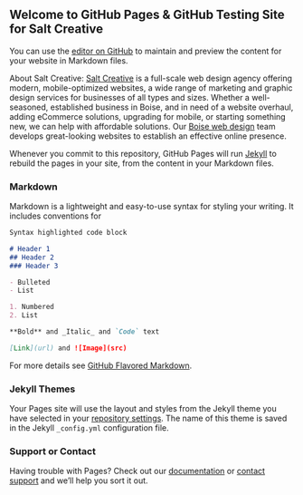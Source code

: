 ## Welcome to GitHub Pages & GitHub Testing Site for Salt Creative 

You can use the [editor on GitHub](https://github.com/joeprovence/web-design/edit/gh-pages/index.md) to maintain and preview the content for your website in Markdown files.

About Salt Creative: 
[Salt Creative](https://www.sltcreative.com) is a full-scale web design agency offering modern, mobile-optimized websites, a wide range of marketing and graphic design services for businesses of all types and sizes. Whether a well-seasoned, established business in Boise, and in need of a website overhaul, adding eCommerce solutions, upgrading for mobile, or starting something new, we can help with affordable solutions. Our [Boise web design](https://www.sltcreative.com/web-design-boise-idaho) team develops great-looking websites to establish an effective online presence. 

Whenever you commit to this repository, GitHub Pages will run [Jekyll](https://jekyllrb.com/) to rebuild the pages in your site, from the content in your Markdown files.

### Markdown

Markdown is a lightweight and easy-to-use syntax for styling your writing. It includes conventions for

```markdown
Syntax highlighted code block

# Header 1
## Header 2
### Header 3

- Bulleted
- List

1. Numbered
2. List

**Bold** and _Italic_ and `Code` text

[Link](url) and ![Image](src)
```

For more details see [GitHub Flavored Markdown](https://guides.github.com/features/mastering-markdown/).

### Jekyll Themes

Your Pages site will use the layout and styles from the Jekyll theme you have selected in your [repository settings](https://github.com/joeprovence/web-design/settings). The name of this theme is saved in the Jekyll `_config.yml` configuration file.

### Support or Contact

Having trouble with Pages? Check out our [documentation](https://docs.github.com/categories/github-pages-basics/) or [contact support](https://support.github.com/contact) and we’ll help you sort it out.
